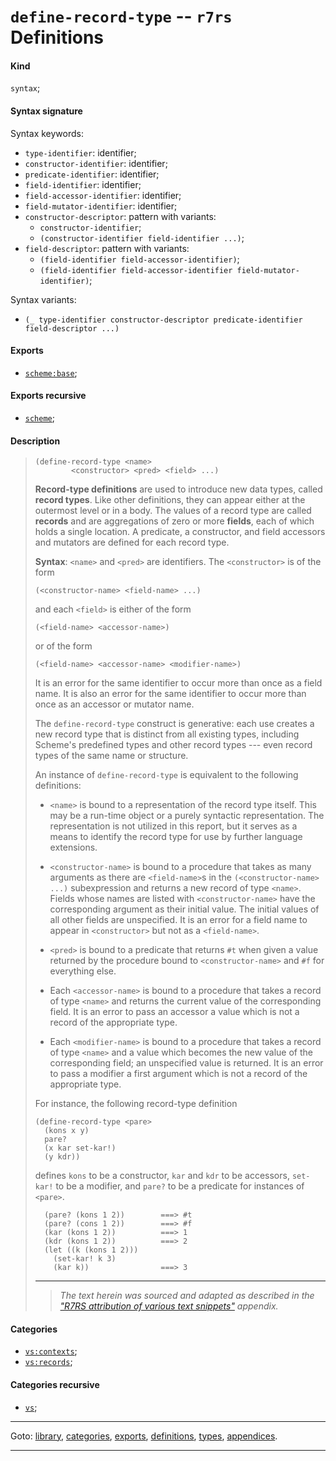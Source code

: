 

<a id='definition__r7rs__define-record-type'></a>

# `define-record-type` -- `r7rs` Definitions


<a id='definition__r7rs__define-record-type__kind'></a>

#### Kind

`syntax`;


<a id='definition__r7rs__define-record-type__syntax-signature'></a>

#### Syntax signature

Syntax keywords:
 * `type-identifier`: identifier;
 * `constructor-identifier`: identifier;
 * `predicate-identifier`: identifier;
 * `field-identifier`: identifier;
 * `field-accessor-identifier`: identifier;
 * `field-mutator-identifier`: identifier;
 * `constructor-descriptor`: pattern with variants:
   * `constructor-identifier`;
   * `(constructor-identifier field-identifier ...)`;
 * `field-descriptor`: pattern with variants:
   * `(field-identifier field-accessor-identifier)`;
   * `(field-identifier field-accessor-identifier field-mutator-identifier)`;

Syntax variants:
 * `(_ type-identifier constructor-descriptor predicate-identifier field-descriptor ...)`


<a id='definition__r7rs__define-record-type__exports'></a>

#### Exports

 * [`scheme:base`](../../r7rs/exports/scheme_3a_base.md#export__r7rs__scheme_3a_base);


<a id='definition__r7rs__define-record-type__exports-recursive'></a>

#### Exports recursive

 * [`scheme`](../../r7rs/exports/scheme.md#export__r7rs__scheme);


<a id='definition__r7rs__define-record-type__description'></a>

#### Description

> ````
> (define-record-type <name>
>         <constructor> <pred> <field> ...)
> ````
> 
> 
> __Record-type definitions__ are used to introduce new data types, called
> __record types__.
> Like other definitions, they can appear either at the outermost level or in a body.
> The values of a record type are called __records__ and are
> aggregations of zero or more __fields__, each of which holds a single location.
> A predicate, a constructor, and field accessors and
> mutators are defined for each record type.
> 
> **Syntax**:
> `<name>` and `<pred>` are identifiers.
> The `<constructor>` is of the form
> ````
> (<constructor-name> <field-name> ...)
> ````
> and each `<field>` is either of the form
> ````
> (<field-name> <accessor-name>)
> ````
> or of the form
> ````
> (<field-name> <accessor-name> <modifier-name>)
> ````
> 
> It is an error for the same identifier to occur more than once as a
> field name.
> It is also an error for the same identifier to occur more than once
> as an accessor or mutator name.
> 
> The `define-record-type` construct is generative: each use creates a new record
> type that is distinct from all existing types, including Scheme's
> predefined types and other record types --- even record types of
> the same name or structure.
> 
> An instance of `define-record-type` is equivalent to the following
> definitions:
> 
>   * `<name>` is bound to a representation of the record type itself.
> This may be a run-time object or a purely syntactic representation.
> The representation is not utilized in this report, but it serves as a
> means to identify the record type for use by further language extensions.
> 
>   * `<constructor-name>` is bound to a procedure that takes as
>   many arguments as there are `<field-name>`s in the
>   `(<constructor-name> ...)` subexpression and returns a
>   new record of type `<name>`.  Fields whose names are listed with
>   `<constructor-name>` have the corresponding argument as their
>   initial value.  The initial values of all other fields are
>   unspecified.  It is an error for a field name to appear in
>   `<constructor>` but not as a `<field-name>`.
> 
>   * `<pred>` is bound to a predicate that returns `#t` when given a
>   value returned by the procedure bound to  `<constructor-name>` and `#f` for
>   everything else.
> 
>   * Each `<accessor-name>` is bound to a procedure that takes a record of
>   type `<name>` and returns the current value of the corresponding
>   field.  It is an error to pass an accessor a value which is not a
>   record of the appropriate type.
> 
>   * Each `<modifier-name>` is bound to a procedure that takes a record of
>   type `<name>` and a value which becomes the new value of the
>   corresponding field; an unspecified value is returned.  It is an
>   error to pass a modifier a first argument which is not a record of
>   the appropriate type.
> 
> For instance, the following record-type definition
> ````
> (define-record-type <pare>
>   (kons x y)
>   pare?
>   (x kar set-kar!)
>   (y kdr))
> ````
> defines `kons` to be a constructor, `kar` and `kdr`
> to be accessors, `set-kar!` to be a modifier, and `pare?`
> to be a predicate for instances of `<pare>`.
> 
> ````
>   (pare? (kons 1 2))        ===> #t
>   (pare? (cons 1 2))        ===> #f
>   (kar (kons 1 2))          ===> 1
>   (kdr (kons 1 2))          ===> 2
>   (let ((k (kons 1 2)))
>     (set-kar! k 3)
>     (kar k))                ===> 3
> ````
> 
> 
> ----
> > *The text herein was sourced and adapted as described in the ["R7RS attribution of various text snippets"](../../r7rs/appendices/attribution.md#appendix__r7rs__attribution) appendix.*


<a id='definition__r7rs__define-record-type__categories'></a>

#### Categories

 * [`vs:contexts`](../../r7rs/categories/vs_3a_contexts.md#category__r7rs__vs_3a_contexts);
 * [`vs:records`](../../r7rs/categories/vs_3a_records.md#category__r7rs__vs_3a_records);


<a id='definition__r7rs__define-record-type__categories-recursive'></a>

#### Categories recursive

 * [`vs`](../../r7rs/categories/vs.md#category__r7rs__vs);

----

Goto: [library](../../r7rs/_index.md#library__r7rs), [categories](../../r7rs/categories/_index.md#toc__r7rs__categories), [exports](../../r7rs/exports/_index.md#toc__r7rs__exports), [definitions](../../r7rs/definitions/_index.md#toc__r7rs__definitions), [types](../../r7rs/types/_index.md#toc__r7rs__types), [appendices](../../r7rs/appendices/_index.md#toc__r7rs__appendices).

----


